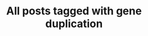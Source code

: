 ---
layout: tag
title: "All posts tagged with gene duplication"
permalink: /weblog/tags/gene-duplication/
taxonomy: gene duplication
---